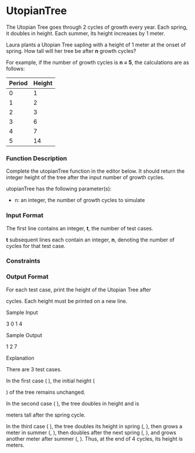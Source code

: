 # UtopianTree

The Utopian Tree goes through 2 cycles of growth every year. Each spring, it doubles in height. Each summer, its height increases by 1 meter.

Laura plants a Utopian Tree sapling with a height of 1 meter at the onset of spring. How tall will her tree be after **n** growth cycles?

For example, if the number of growth cycles is **n = 5**, the calculations are as follows:

| Period | Height |
| --- | --- |
| 0 | 1 |
| 1 | 2 |
| 2 | 3 |
| 3 | 6 |
| 4 | 7 |
| 5 | 14 |

### Function Description

Complete the utopianTree function in the editor below. It should return the integer height of the tree after the input number of growth cycles.

utopianTree has the following parameter(s):

- n: an integer, the number of growth cycles to simulate

### Input Format

The first line contains an integer, **t**, the number of test cases.

**t** subsequent lines each contain an integer, **n**, denoting the number of cycles for that test case.

### Constraints


### Output Format

For each test case, print the height of the Utopian Tree after

cycles. Each height must be printed on a new line.

Sample Input

3
0
1
4

Sample Output

1
2
7

Explanation

There are 3 test cases.

In the first case (
), the initial height (

) of the tree remains unchanged.

In the second case (
), the tree doubles in height and is

meters tall after the spring cycle.

In the third case (
), the tree doubles its height in spring (, ), then grows a meter in summer (, ), then doubles after the next spring (, ), and grows another meter after summer (, ). Thus, at the end of 4 cycles, its height is meters.
